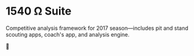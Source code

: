 # 1540 Ω Suite

Competitive analysis framework for 2017 season—includes pit and stand scouting apps, coach's app, and analysis engine.

🏁
